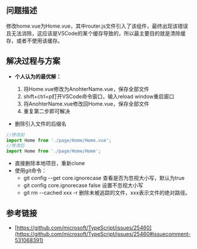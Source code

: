 ## 问题描述

修改home.vue为Home.vue，其中router.js文件引入了该组件，最终出现该错误且无法消除，这应该是VSCode的某个缓存导致的，所以最主要目的就是清除缓存，或者不使用该缓存。

## 解决过程与方案

- **个人认为的最优解：**
  1. 将Home.vue修改为AnohterName.vue，保存全部文件
  2. shift+ctrl+p打开VSCode命令窗口，输入reload window重启窗口
  3. 将AnohterName.vue修改回Home.vue，保存全部文件
  4. 重复第二步即可解决

- 删除引入文件的后缀名

```js
//修改前
import Home from './page/Home/Home.vue'; 
//修改后
import Home from './page/Home/Home';
```

- 直接删除本地项目，重新clone
- 使用git命令：
  - git config --get core.ignorecase 查看是否为忽视大小写，默认为true
  - git config core.ignorecase false 设置不忽视大小写
  - git rm --cached xxx -r 删除未被追踪的文件，xxx表示文件的绝对路径。

## 参考链接

- [https://github.com/microsoft/TypeScript/issues/25460](https://github.com/microsoft/TypeScript/issues/25460#issuecomment-531068391)

<Vssue 
    :options="{ labels: [$page.relativePath.split('/')[0]] }" 
    :title="$page.relativePath.split('/')[1]" 
/>
